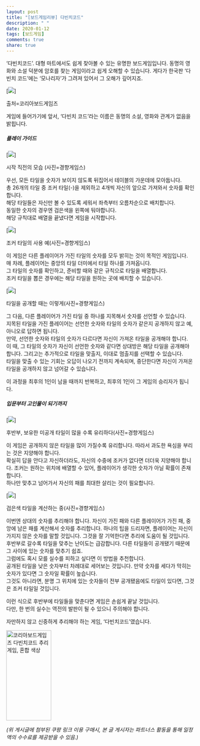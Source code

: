 ```yaml
---
layout: post
title: "[보드게임리뷰] 다빈치코드"
description: " "
date: 2020-01-12
tags: [보드게임]
comments: true
share: true
---
```



‘다빈치코드’. 대형 마트에서도 쉽게 찾아볼 수 있는 유명한 보드게임입니다. 동명의 영화와 소설 덕분에 암호를 찾는 게임이라고 쉽게 오해할 수 있습니다. 게다가 한국판 ‘다빈치 코드’에는 ‘모나리자’가 그려져 있어서 그 오해가 깊어지죠.  

[![](https://post-phinf.pstatic.net/MjAyMDA4MTBfMTE0/MDAxNTk3MDUxMTEwMDg5.5_tXPpw8yqLnBkjx6NiKeEm3sFsCGkOCgjDovq8TSQ8g.TVVjAEEuwpX9m-Oo4ok4rYka_aie7ZOSHX80qHFQGRwg.JPEG/973341478169357.jpg?type=w1200)]

출처=코리아보드게임즈

게임에 들어가기에 앞서, ‘다빈치 코드’라는 이름은 동명의 소설, 영화와 관계가 없음을 밝힙니다.  

##### 플레이 가이드

[![](https://post-phinf.pstatic.net/MjAyMDA4MTBfMjA1/MDAxNTk3MDUxMjI1MDE2.vy3xZvb78LfizJ2KCRpwQ7aORnAf53HBii3c6M2OExQg.72FHzSiwZ80QQgNBLM1GJiZcEe7reL87yduEcDpAQq4g.JPEG/image_2554939981597051204408.jpg?type=w1200)]

시작 직전의 모습 (사진=경향게임스)

우선, 모든 타일을 숫자가 보이지 않도록 뒤집어서 테이블의 가운데에 모아둡니다.  
총 26개의 타일 중 조커 타일(-)을 제외하고 4개씩 자신의 앞으로 가져와서 숫자를 확인합니다.  
해당 타일들은 자신만 볼 수 있도록 세워서 좌측부터 오름차순으로 배치합니다.  
동일한 숫자의 경우엔 검은색을 왼쪽에 둬야합니다.  
해당 규칙대로 배열을 끝냈다면 게임을 시작합니다.

[![](https://post-phinf.pstatic.net/MjAyMDA4MTBfMjY2/MDAxNTk3MDUxMjY5OTAx.Zm1cjhWrEinAEvw2qydfCMNBj3gpmBHk8gMt_Y2Rx_Ug.-ebeLHtZPpRFKwTlBPBZqFdGbGGeKlBX8nUG8fpKJ8kg.JPEG/image_25495921597051258531.jpg?type=w1200)]

조커 타일의 사용 예(사진=경향게임스)

이 게임은 다른 플레이어가 가진 타일의 숫자를 모두 밝히는 것이 목적인 게임입니다.  
매 차례, 플레이어는 중앙의 타일 더미에서 타일 하나를 가져옵니다.  
그 타일의 숫자를 확인하고, 준비할 때와 같은 규칙으로 타일을 배열합니다.  
조커 타일을 뽑은 경우에는 해당 타일을 원하는 곳에 배치할 수 있습니다.

[![](https://post-phinf.pstatic.net/MjAyMDA4MTBfMiAg/MDAxNTk3MDUxMzI1NDUx.Ct2QTyUkDtoCY3L499PlguW4z5phx9CBT_dWYHuQl0Qg.y7P6jk_bkOuluKZQGSpLek8Iv4o1aCYPdM8sVVspL7kg.JPEG/image_2581272401597051313054.jpg?type=w1200)]

타일을 공개할 때는 이렇게(사진=경향게임스)

그 다음, 다른 플레이어가 가진 타일 중 하나를 지목해서 숫자를 선언할 수 있습니다.  
지목된 타일을 가진 플레이어는 선언한 숫자와 타일의 숫자가 같은지 공개하지 않고 예, 아니오로 답하면 됩니다.  
만약, 선언한 숫자와 타일의 숫자가 다르다면 자신이 가져온 타일을 공개해야 합니다.  
이 때, 그 타일의 숫자가 자신이 선언한 숫자와 같다면 상대방은 해당 타일을 공개해야 합니다. 그리고는 추가적으로 타일을 맞출지, 이대로 멈출지를 선택할 수 있습니다.  
타일을 맞출 수 있는 기회는 오답이 나오기 전까지 계속되며, 중단한다면 자신이 가져온 타일을 공개하지 않고 넘어갈 수 있습니다.  
  
이 과정을 최후의 1인이 남을 때까지 반복하고, 최후의 1인이 그 게임의 승리자가 됩니다.

##### 입문부터 고인물이 되기까지

[![](https://post-phinf.pstatic.net/MjAyMDA4MTBfMTg5/MDAxNTk3MDUxNDE4NzY4.4ICDeKuUjUz0IWnuRVtEWwCCBmZIAwePu-7173dfGK8g.dnrifyPPwRcl4uUCeT0Mg-Svlhn9zoI_sBobDrlMHeYg.JPEG/image_375850991597051401838.jpg?type=w1200)]

후반부, 보유한 미공개 타일이 많을 수록 유리하다(사진=경향게임스)

이 게임은 공개하지 않은 타일을 많이 가질수록 유리합니다. 따라서 과도한 욕심을 부리는 것은 지양해야 합니다.  
확실히 답을 안다고 자신하더라도, 자신의 수중에 조커가 없다면 더더욱 지양해야 합니다. 조커는 원하는 위치에 배열할 수 있어, 플레이어가 생각한 숫자가 아닐 확률이 존재합니다.  
하나만 맞추고 넘어가서 자신의 패를 최대한 살리는 것이 필요합니다.

[![](https://post-phinf.pstatic.net/MjAyMDA4MTBfMjcx/MDAxNTk3MDUxNTA5OTYz.7818bhbfItuuapyCycSKMZSG65jIdOfoN7gKHAFnR28g.hqB_z-q4ou4JOONtSaueMmWoDK4HxcbcOALRIv1Qmfog.JPEG/image_9779681651597051479671.jpg?type=w1200)]

검은색 타일을 계산하는 중(사진=경향게임스)

이번엔 상대의 숫자를 추리해야 합니다. 자신이 가진 패와 다른 플레이어가 가진 패, 중앙에 남은 패를 계산해서 숫자를 추리합니다. 하나의 팁을 드리자면, 플레이어는 자신이 가지지 않은 숫자를 말할 것입니다. 그것을 잘 기억한다면 추리에 도움이 될 것입니다.  
후반부로 갈수록 타일을 맞추는 난이도는 급감합니다. 다른 타일들이 공개됐기 때문에 그 사이에 있는 숫자를 맞추기 쉽죠.  
그럼에도 혹시 모를 실수를 피하고 싶다면 이 방법을 추천합니다.  
공개된 타일을 낮은 숫자부터 차례대로 세어보는 것입니다. 만약 숫자를 세다가 막히는 숫자가 있다면 그 숫자일 확률이 높습니다.  
그것도 아니라면, 분명 그 위치에 있는 숫자들이 전부 공개됐음에도 타일이 있다면, 그것은 조커 타일일 것입니다.

이런 식으로 후반부에 타일들을 맞춘다면 게임은 손쉽게 끝날 것입니다.  
다만, 한 번의 실수는 역전의 발판이 될 수 있으니 주의해야 합니다.  
  
자만하지 않고 신중하게 추리해야 하는 게임, ‘다빈치코드’였습니다.

<a href="https://coupa.ng/bPrBVK" target="_blank" referrerpolicy="unsafe-url"><img src="https://static.coupangcdn.com/image/affiliate/banner/972d0945e3594529d865f88cc2b62a89@2x.jpg" alt="코리아보드게임즈 다빈치코드 추리 게임, 혼합 색상" width="120" height="240"></a>

_(위 게시글에 첨부된 쿠팡 링크 이용 구매시, 본 글 게시자는 파트너스 활동을 통해 일정액의 수수료를 제공받을 수 있음.)_